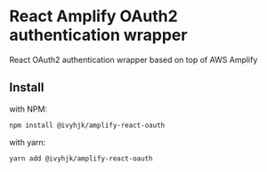 # React Amplify OAuth2 authentication wrapper

React OAuth2 authentication wrapper based on top of AWS Amplify

## Install

with NPM:

```bash
npm install @ivyhjk/amplify-react-oauth
```

with yarn:

```bash
yarn add @ivyhjk/amplify-react-oauth
```
